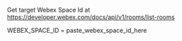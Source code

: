 Get target Webex Space Id at https://developer.webex.com/docs/api/v1/rooms/list-rooms

WEBEX_SPACE_ID = paste_webex_space_id_here
